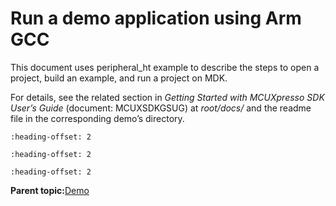 # Run a demo application using Arm GCC

This document uses peripheral\_ht example to describe the steps to open a project, build an example, and run a project on MDK.

For details, see the related section in *Getting Started with MCUXpresso SDK User’s Guide* \(document: MCUXSDKGSUG\) at *root/docs/* and the readme file in the corresponding demo’s directory.


```{include} ../topics/setup_tool_chains.md
:heading-offset: 2
```

```{include} ../topics/build_a_gcc_example.md
:heading-offset: 2
```

```{include} ../topics/run_a_gcc_example.md
:heading-offset: 2
```

**Parent topic:**[Demo](../topics/demo.md)

